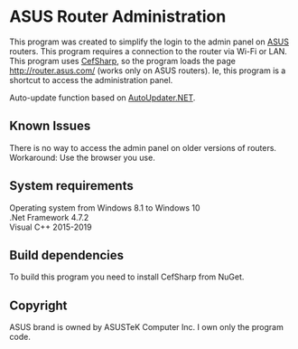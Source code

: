 # ASUS Router Administration

This program was created to simplify the login to the admin panel on [ASUS](https://www.asus.com/) routers. This program requires a connection to the router via Wi-Fi or LAN. This program uses [CefSharp](https://github.com/cefsharp/CefSharp), so the program loads the page http://router.asus.com/ (works only on ASUS routers). Ie, this program is a shortcut to access the administration panel. 

Auto-update function based on [AutoUpdater.NET](https://github.com/ravibpatel/AutoUpdater.NET).

Known Issues
------------
There is no way to access the admin panel on older versions of routers. 
Workaround: Use the browser you use.

System requirements
-------------------
Operating system from Windows 8.1 to Windows 10  
.Net Framework 4.7.2  
Visual C++ 2015-2019

Build dependencies
------------------
To build this program you need to install CefSharp from NuGet.

Copyright
---------
ASUS brand is owned by ASUSTeK Computer Inc. 
I own only the program code.
